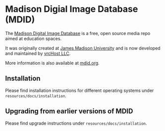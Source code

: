 # Madison Digial Image Database (MDID)

The [Madison Digital Image Database](http://mdid.org/) is a free, open source
media repo aimed at education spaces.

It was originally created at [James Madison University](http://www.jmu.edu)
and is now developed and maintained by [vrcHost LLC](http://vrc.host).

More information is also available at [mdid.org](http://mdid.org).

## Installation

Please find installation instructions for different operating systems
under `resources/docs/installation`.

## Upgrading from earlier versions of MDID

Please find upgrade instructions under `resources/docs/installation`.
